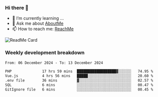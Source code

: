 ### Hi there 👋

- 🌱 I’m currently learning ...
- 💬 Ask me about [AboutMe](https://www.itzcy.com/about)
- 📫 How to reach me: [ReachMe](https://www.itzcy.com/about)

![ReadMe Card](https://github-readme-stats-ten-gilt.vercel.app/api?username=SuperChenYun&show_icons=true&title_color=fff&icon_color=79ff97&text_color=9f9f9f&bg_color=151515&hide_border=true)

### Weekly development breakdown
<!--START_SECTION:waka-->

```txt
From: 06 December 2024 - To: 13 December 2024

PHP              17 hrs 59 mins  ██████████████████▓░░░░░░   74.95 %
Vue.js           4 hrs 56 mins   █████░░░░░░░░░░░░░░░░░░░░   20.60 %
.env file        36 mins         ▓░░░░░░░░░░░░░░░░░░░░░░░░   02.57 %
SQL              6 mins          ░░░░░░░░░░░░░░░░░░░░░░░░░   00.47 %
GitIgnore file   6 mins          ░░░░░░░░░░░░░░░░░░░░░░░░░   00.45 %
```

<!--END_SECTION:waka-->
